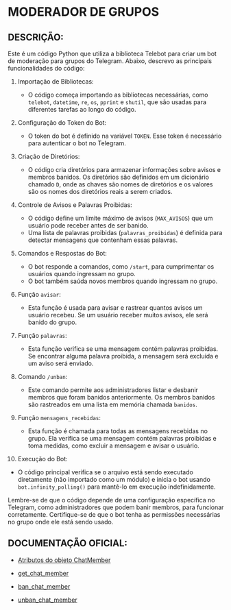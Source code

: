 # MODERADOR DE GRUPOS
## DESCRIÇÃO:
Este é um código Python que utiliza a biblioteca Telebot para criar um bot de moderação para grupos do Telegram. Abaixo, descrevo as principais funcionalidades do código:

1. Importação de Bibliotecas:
   - O código começa importando as bibliotecas necessárias, como `telebot`, `datetime`, `re`, `os`, `pprint` e `shutil`, que são usadas para diferentes tarefas ao longo do código.

2. Configuração do Token do Bot:
   - O token do bot é definido na variável `TOKEN`. Esse token é necessário para autenticar o bot no Telegram.

3. Criação de Diretórios:
   - O código cria diretórios para armazenar informações sobre avisos e membros banidos. Os diretórios são definidos em um dicionário chamado `D`, onde as chaves são nomes de diretórios e os valores são os nomes dos diretórios reais a serem criados.

4. Controle de Avisos e Palavras Proibidas:
   - O código define um limite máximo de avisos (`MAX_AVISOS`) que um usuário pode receber antes de ser banido.
   - Uma lista de palavras proibidas (`palavras_proibidas`) é definida para detectar mensagens que contenham essas palavras.

5. Comandos e Respostas do Bot:
   - O bot responde a comandos, como `/start`, para cumprimentar os usuários quando ingressam no grupo.
   - O bot também saúda novos membros quando ingressam no grupo.

6. Função `avisar`:
   - Esta função é usada para avisar e rastrear quantos avisos um usuário recebeu. Se um usuário receber muitos avisos, ele será banido do grupo.

7. Função `palavras`:
   - Esta função verifica se uma mensagem contém palavras proibidas. Se encontrar alguma palavra proibida, a mensagem será excluída e um aviso será enviado.

8. Comando `/unban`:
   - Este comando permite aos administradores listar e desbanir membros que foram banidos anteriormente. Os membros banidos são rastreados em uma lista em memória chamada `banidos`.

9. Função `mensagens_recebidas`:
   - Esta função é chamada para todas as mensagens recebidas no grupo. Ela verifica se uma mensagem contém palavras proibidas e toma medidas, como excluir a mensagem e avisar o usuário.

10. Execução do Bot:
   - O código principal verifica se o arquivo está sendo executado diretamente (não importado como um módulo) e inicia o bot usando `bot.infinity_polling()` para mantê-lo em execução indefinidamente.

Lembre-se de que o código depende de uma configuração específica no Telegram, como administradores que podem banir membros, para funcionar corretamente. Certifique-se de que o bot tenha as permissões necessárias no grupo onde ele está sendo usado.

## DOCUMENTAÇÃO OFICIAL:
* [Atributos do objeto ChatMember](https://pytba.readthedocs.io/en/latest/types.html#telebot.types.ChatMember)

* [get_chat_member](https://pytba.readthedocs.io/en/latest/sync_version/index.html#telebot.TeleBot.get_chat_member)

* [ban_chat_member](https://pytba.readthedocs.io/en/latest/sync_version/index.html#telebot.TeleBot.ban_chat_member)

* [unban_chat_member](https://pytba.readthedocs.io/en/latest/sync_version/index.html#telebot.TeleBot.unban_chat_member)